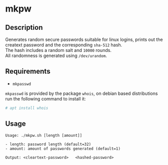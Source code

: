 # mkpw

## Description

Generates random secure passwords suitable for linux logins,
prints out the creatext password and the corresponding `sha-512` hash.  
The hash includes a random salt and `10000` rounds.  
All randomness is generated using `/dev/urandom`.

## Requirements

- `mkpasswd`

`mkpasswd` is provided by the package `whois`, on debian based distributions run the following command to install it:

```sh
# apt install whois
```

## Usage

```
Usage: ./mkpw.sh [length [amount]]

- length: password length (default=32)
- amount: amount of passwords generated (default=1)

Output: <cleartext-password>   <hashed-password>
```

